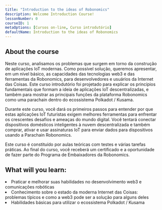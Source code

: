 ```yaml
---
title: "Introduction to the ideas of Robonomics"
description: Welcome Introduction Course!
lessonNumber: 0
courseID: 1
metaOptions: [Cursos on-line, Curso introdutório]
defaultName: Introduction to the ideas of Robonomics
---
```


## About the course

Neste curso, analisamos os problemas que surgem em torno da construção de aplicações IoT modernas. Como possível solução, queremos apresentar, em um nível básico, as capacidades das tecnologias web3 e das ferramentas da Robonomics, para desenvolvedores e usuários da Internet das Coisas. Este curso introdutório foi projetado para explicar os princípios fundamentais que formam a ideia de aplicações IoT descentralizadas, e também para mostrar as principais funções da plataforma Robonomics como uma parachain dentro do ecossistema Polkadot / Kusama.

Durante este curso, você dará os primeiros passos para entender por que estas aplicações IoT futuristas exigem melhores ferramentas para enfrentar os crescentes desafios e ameaças do mundo digital. Você tentará conectar dispositivos domésticos inteligentes à nuvem descentralizada e também comprar, ativar e usar assinaturas IoT para enviar dados para dispositivos usando a Parachain Robonomics.

Este curso é constituído por aulas teóricas com testes e várias tarefas práticas. Ao final do curso, você receberá um certificado e a oportunidade de fazer parte do Programa de Embaixadores da Robonomics.


## What will you learn:

<List type="plus">
  <li>
    Praticar e melhorar suas habilidades no desenvolvimento web3 e comunicações robóticas
  </li>
  <li>
    Conhecimento sobre o estado da moderna Internet das Coisas: problemas típicos e como a web3 pode ser a solução para alguns deles
  </li>
   <li>
    Habilidades básicas para utilizar o ecossistema Polkadot / Kusama
  </li>
</List>